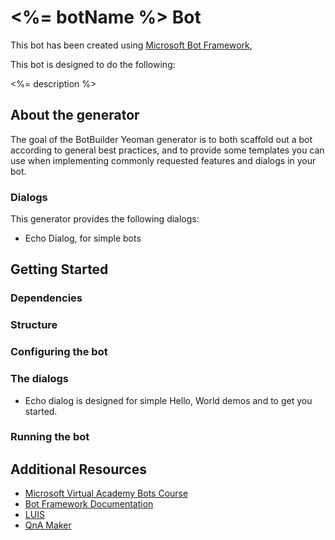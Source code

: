 # <%= botName %> Bot

This bot has been created using [Microsoft Bot Framework](https://dev.botframework.com), 

This bot is designed to do the following:

<%= description %>

## About the generator

The goal of the BotBuilder Yeoman generator is to both scaffold out a bot according to general best practices, and to provide some templates you can use when implementing commonly requested features and dialogs in your bot.

### Dialogs

This generator provides the following dialogs:
- Echo Dialog, for simple bots

## Getting Started

### Dependencies

### Structure

### Configuring the bot

### The dialogs

- Echo dialog is designed for simple Hello, World demos and to get you started.

### Running the bot

## Additional Resources

- [Microsoft Virtual Academy Bots Course](http://aka.ms/botcourse)
- [Bot Framework Documentation](https://docs.botframework.com)
- [LUIS](https://luis.ai)
- [QnA Maker](https://qnamaker.ai)